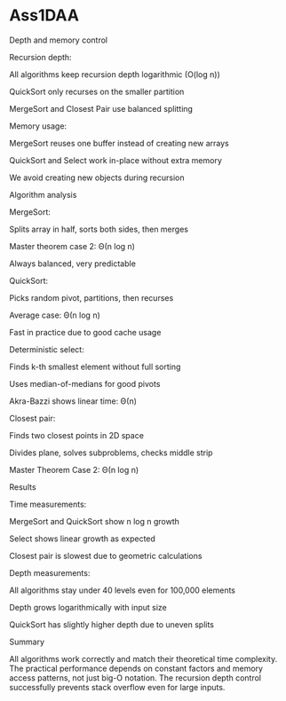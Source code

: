 # Ass1DAA
Depth and memory control

Recursion depth:

All algorithms keep recursion depth logarithmic (O(log n))

QuickSort only recurses on the smaller partition

MergeSort and Closest Pair use balanced splitting

Memory usage:

MergeSort reuses one buffer instead of creating new arrays

QuickSort and Select work in-place without extra memory

We avoid creating new objects during recursion



Algorithm analysis

MergeSort:

Splits array in half, sorts both sides, then merges

Master theorem case 2: Θ(n log n)

Always balanced, very predictable


QuickSort:

Picks random pivot, partitions, then recurses

Average case: Θ(n log n)

Fast in practice due to good cache usage


Deterministic select:

Finds k-th smallest element without full sorting

Uses median-of-medians for good pivots

Akra-Bazzi shows linear time: Θ(n)


Closest pair:

Finds two closest points in 2D space

Divides plane, solves subproblems, checks middle strip

Master Theorem Case 2: Θ(n log n)



Results

Time measurements:

MergeSort and QuickSort show n log n growth

Select shows linear growth as expected

Closest pair is slowest due to geometric calculations


Depth measurements:

All algorithms stay under 40 levels even for 100,000 elements

Depth grows logarithmically with input size

QuickSort has slightly higher depth due to uneven splits



Summary

All algorithms work correctly and match their theoretical time complexity. The practical performance depends on constant factors and memory access patterns, not just big-O notation. The recursion depth control successfully prevents stack overflow even for large inputs.

